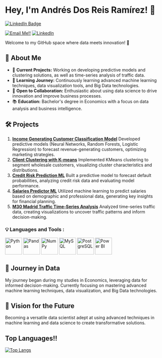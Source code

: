 # Hey, I'm Andrés Dos Reis Ramírez! 👋
<div id="badges">
  <a href="https://www.linkedin.com/in/andres-dos-reis-ramirez/">
    <img src="https://img.shields.io/badge/LinkedIn-blue?style=for-the-badge&logo=linkedin&logoColor=white" alt="LinkedIn Badge"/>
  </a>
</div>

<a href="mailto:andres@example.com">![Email Me!!](https://img.shields.io/badge/Gmail-D14836?style=for-the-badge&logo=gmail&logoColor=white)</a> <a href="https://www.linkedin.com/in/andres-dos-reis-ramirez/">![LinkedIn](https://img.shields.io/badge/LinkedIn-0077B5?style=for-the-badge&logo=linkedin&logoColor=white)</a> 

Welcome to my GitHub space where data meets innovation! 🚀

## 🌟 About Me
- 🔭 **Current Projects:** Working on developing predictive models and clustering solutions, as well as time-series analysis of traffic data.
- 🌱 **Learning Journey:** Continuously learning advanced machine learning techniques, data visualization tools, and Big Data technologies.
- 👯 **Open to Collaboration:** Enthusiastic about using data science to drive innovation and improve business processes.
- 📚 **Education:** Bachelor's degree in Economics with a focus on data analysis and business intelligence.

## 🛠️ Projects
1. **[Income Generating Customer Classification Model](https://github.com/AndresDosReis/Income-Generating-Customer-Classification)**
   Developed predictive models (Neural Networks, Random Forests, Logistic Regression) to forecast revenue-generating customers, optimizing marketing strategies.
2. **[Client Clustering with K-means](https://github.com/AndresDosReis/Client-Clustering-Kmeans)**
   Implemented KMeans clustering to segment wholesale customers, visualizing cluster characteristics and distributions.
3. **[Credit Risk Prediction ML](https://github.com/AndresDosReis/Credit-Risk-Prediction)**
   Built a predictive model to forecast default probabilities, analyzing credit risk data and evaluating model performance.
4. **[Salaries Predictor ML](https://github.com/AndresDosReis/Salaries-Predictor)**
   Utilized machine learning to predict salaries based on demographic and professional data, generating key insights for financial planning.
5. **[M30 Madrid Traffic Time-Series Analysis](https://github.com/AndresDosReis/Madrid-Traffic-Analysis)**
   Analyzed time-series traffic data, creating visualizations to uncover traffic patterns and inform decision-making.

### 💡 Languages and Tools :
<div>
  <img src="https://cdn.jsdelivr.net/gh/devicons/devicon/icons/python/python-original.svg" title="Python" alt="Python" width="55" height="55"/>
  <img src="https://cdn.jsdelivr.net/gh/devicons/devicon/icons/pandas/pandas-original.svg" title="Pandas" alt="Pandas" width="55" height="55"/>
  <img src="https://cdn.jsdelivr.net/gh/devicons/devicon/icons/numpy/numpy-original.svg" title="NumPy" alt="NumPy" width="55" height="55"/>
  <img src="https://cdn.jsdelivr.net/gh/devicons/devicon/icons/mysql/mysql-original.svg" title="MySQL" alt="MySQL" width="55" height="55"/>
  <img src="https://cdn.jsdelivr.net/gh/devicons/devicon/icons/postgresql/postgresql-original.svg" title="PostgreSQL" alt="PostgreSQL" width="55" height="55"/>
  <img src="https://cdn.jsdelivr.net/gh/devicons/devicon/icons/powerbi/powerbi-original.svg" title="Power BI" alt="Power BI" width="55" height="55"/>
</div>

## 🚀 Journey in Data
My journey began during my studies in Economics, leveraging data for informed decision-making. Currently focusing on mastering advanced machine learning techniques, data visualization, and Big Data technologies.

## 🌌 Vision for the Future
Becoming a versatile data scientist adept at using advanced techniques in machine learning and data science to create transformative solutions.

## Top Languages!!
[![Top Langs](https://github-readme-stats.vercel.app/api/top-langs/?username=andres-dos-reis-ramirez&layout=compact&theme=vision-friendly-dark)](https://github.com/anuraghazra/github-readme-stats)

